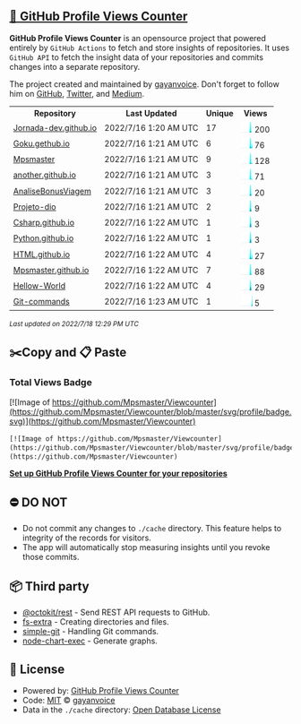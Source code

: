 ## [🚀 GitHub Profile Views Counter](https://github.com/gayanvoice/github-profile-views-counter)
**GitHub Profile Views Counter** is an opensource project that powered entirely by  `GitHub Actions` to fetch and store insights of repositories.
It uses `GitHub API` to fetch the insight data of your repositories and commits changes into a separate repository.

The project created and maintained by [gayanvoice](https://github.com/gayanvoice). Don't forget to follow him on [GitHub](https://github.com/gayanvoice), [Twitter](https://twitter.com/gayanvoice), and [Medium](https://gayanvoice.medium.com/).

<table>
	<tr>
		<th>
			Repository
		</th>
		<th>
			Last Updated
		</th>
		<th>
			Unique
		</th>
		<th>
			Views
		</th>
	</tr>
	<tr>
		<td>
			<a href="https://github.com/Mpsmaster/Viewcounter/tree/master/readme/488105366/year.md">
				Jornada-dev.github.io
			</a>
		</td>
		<td>
			2022/7/16 1:20 AM UTC
		</td>
		<td>
			17
		</td>
		<td>
			<img alt="Response time graph" src="https://github.com/Mpsmaster/Viewcounter/raw/master/graph/488105366/small/year.png" height="20"> 200
		</td>
	</tr>
	<tr>
		<td>
			<a href="https://github.com/Mpsmaster/Viewcounter/tree/master/readme/491348277/year.md">
				Goku.gethub.io
			</a>
		</td>
		<td>
			2022/7/16 1:21 AM UTC
		</td>
		<td>
			6
		</td>
		<td>
			<img alt="Response time graph" src="https://github.com/Mpsmaster/Viewcounter/raw/master/graph/491348277/small/year.png" height="20"> 76
		</td>
	</tr>
	<tr>
		<td>
			<a href="https://github.com/Mpsmaster/Viewcounter/tree/master/readme/488047529/year.md">
				Mpsmaster
			</a>
		</td>
		<td>
			2022/7/16 1:21 AM UTC
		</td>
		<td>
			9
		</td>
		<td>
			<img alt="Response time graph" src="https://github.com/Mpsmaster/Viewcounter/raw/master/graph/488047529/small/year.png" height="20"> 128
		</td>
	</tr>
	<tr>
		<td>
			<a href="https://github.com/Mpsmaster/Viewcounter/tree/master/readme/491328736/year.md">
				another.github.io
			</a>
		</td>
		<td>
			2022/7/16 1:21 AM UTC
		</td>
		<td>
			3
		</td>
		<td>
			<img alt="Response time graph" src="https://github.com/Mpsmaster/Viewcounter/raw/master/graph/491328736/small/year.png" height="20"> 71
		</td>
	</tr>
	<tr>
		<td>
			<a href="https://github.com/Mpsmaster/Viewcounter/tree/master/readme/490287175/year.md">
				AnaliseBonusViagem
			</a>
		</td>
		<td>
			2022/7/16 1:21 AM UTC
		</td>
		<td>
			3
		</td>
		<td>
			<img alt="Response time graph" src="https://github.com/Mpsmaster/Viewcounter/raw/master/graph/490287175/small/year.png" height="20"> 20
		</td>
	</tr>
	<tr>
		<td>
			<a href="https://github.com/Mpsmaster/Viewcounter/tree/master/readme/488782926/year.md">
				Projeto-dio
			</a>
		</td>
		<td>
			2022/7/16 1:21 AM UTC
		</td>
		<td>
			2
		</td>
		<td>
			<img alt="Response time graph" src="https://github.com/Mpsmaster/Viewcounter/raw/master/graph/488782926/small/year.png" height="20"> 9
		</td>
	</tr>
	<tr>
		<td>
			<a href="https://github.com/Mpsmaster/Viewcounter/tree/master/readme/488368017/year.md">
				Csharp.github.io
			</a>
		</td>
		<td>
			2022/7/16 1:22 AM UTC
		</td>
		<td>
			1
		</td>
		<td>
			<img alt="Response time graph" src="https://github.com/Mpsmaster/Viewcounter/raw/master/graph/488368017/small/year.png" height="20"> 3
		</td>
	</tr>
	<tr>
		<td>
			<a href="https://github.com/Mpsmaster/Viewcounter/tree/master/readme/488363582/year.md">
				Python.github.io
			</a>
		</td>
		<td>
			2022/7/16 1:22 AM UTC
		</td>
		<td>
			1
		</td>
		<td>
			<img alt="Response time graph" src="https://github.com/Mpsmaster/Viewcounter/raw/master/graph/488363582/small/year.png" height="20"> 3
		</td>
	</tr>
	<tr>
		<td>
			<a href="https://github.com/Mpsmaster/Viewcounter/tree/master/readme/488346472/year.md">
				HTML.github.io
			</a>
		</td>
		<td>
			2022/7/16 1:22 AM UTC
		</td>
		<td>
			4
		</td>
		<td>
			<img alt="Response time graph" src="https://github.com/Mpsmaster/Viewcounter/raw/master/graph/488346472/small/year.png" height="20"> 27
		</td>
	</tr>
	<tr>
		<td>
			<a href="https://github.com/Mpsmaster/Viewcounter/tree/master/readme/488062606/year.md">
				Mpsmaster.github.io
			</a>
		</td>
		<td>
			2022/7/16 1:22 AM UTC
		</td>
		<td>
			7
		</td>
		<td>
			<img alt="Response time graph" src="https://github.com/Mpsmaster/Viewcounter/raw/master/graph/488062606/small/year.png" height="20"> 88
		</td>
	</tr>
	<tr>
		<td>
			<a href="https://github.com/Mpsmaster/Viewcounter/tree/master/readme/488043347/year.md">
				Hellow-World
			</a>
		</td>
		<td>
			2022/7/16 1:22 AM UTC
		</td>
		<td>
			4
		</td>
		<td>
			<img alt="Response time graph" src="https://github.com/Mpsmaster/Viewcounter/raw/master/graph/488043347/small/year.png" height="20"> 29
		</td>
	</tr>
	<tr>
		<td>
			<a href="https://github.com/Mpsmaster/Viewcounter/tree/master/readme/509618486/year.md">
				Git-commands
			</a>
		</td>
		<td>
			2022/7/16 1:23 AM UTC
		</td>
		<td>
			1
		</td>
		<td>
			<img alt="Response time graph" src="https://github.com/Mpsmaster/Viewcounter/raw/master/graph/509618486/small/year.png" height="20"> 5
		</td>
	</tr>
</table>

<small><i>Last updated on 2022/7/18 12:29 PM UTC</i></small>

## ✂️Copy and 📋 Paste
### Total Views Badge
[![Image of https://github.com/Mpsmaster/Viewcounter](https://github.com/Mpsmaster/Viewcounter/blob/master/svg/profile/badge.svg)](https://github.com/Mpsmaster/Viewcounter)

```readme
[![Image of https://github.com/Mpsmaster/Viewcounter](https://github.com/Mpsmaster/Viewcounter/blob/master/svg/profile/badge.svg)](https://github.com/Mpsmaster/Viewcounter)
```
[**Set up GitHub Profile Views Counter for your repositories**](https://github.com/gayanvoice/github-profile-views-counter)
## ⛔ DO NOT
- Do not commit any changes to `./cache` directory. This feature helps to integrity of the records for visitors.
- The app will automatically stop measuring insights until you revoke those commits.
## 📦 Third party

- [@octokit/rest](https://www.npmjs.com/package/@octokit/rest) - Send REST API requests to GitHub.
- [fs-extra](https://www.npmjs.com/package/fs-extra) - Creating directories and files.
- [simple-git](https://www.npmjs.com/package/simple-git) - Handling Git commands.
- [node-chart-exec](https://www.npmjs.com/package/node-chart-exec) - Generate graphs.
## 📄 License
- Powered by: [GitHub Profile Views Counter](https://github.com/gayanvoice/github-profile-views-counter)
- Code: [MIT](./LICENSE) © [gayanvoice](https://github.com/gayanvoice)
- Data in the `./cache` directory: [Open Database License](https://opendatacommons.org/licenses/odbl/1-0/)